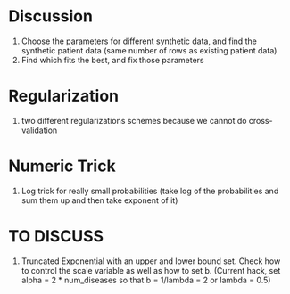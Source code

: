 # Discussion 
1. Choose the parameters for different synthetic data, and find the synthetic patient data (same number of rows as existing patient data) 
2. Find which fits the best, and fix those parameters

# Regularization 
1. two different regularizations schemes because we cannot do cross-validation 

# Numeric Trick
1. Log trick for really small probabilities (take log of the probabilities and sum them up and then take exponent of it)


# TO DISCUSS
1. Truncated Exponential with an upper and lower bound set. Check how to control the scale variable as well as how to set b. (Current hack, set alpha = 2 * num_diseases so that b = 1/lambda = 2 or lambda = 0.5)
